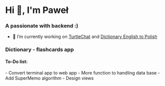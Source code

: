 <h1>Hi 👋, I'm Paweł</h1>
<h3>A passionate with backend :)</h3>

- 🔭 I’m currently working on [TurtleChat](https://github.com/kwiats/turtle-chat) and [Dictionary English to Polish](https://github.com/kwiats/dictionary-eng-pol)

<h3>Dictionary - flashcards app</h3>
<h4> To-Do list:</h4>
- Convert terminal app to web app
- More function to handling data base
- Add SuperMemo algorithm
- Design views
